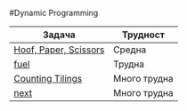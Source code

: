 #Dynamic Programming

| Задача | Трудност |
| ------ | ------ |
| [Hoof, Paper, Scissors](http://www.usaco.org/index.php?page=viewproblem2&cpid=694) | Средна |
| [fuel](https://arena.olimpiici.com/#/catalog/220/problem/100561) | Трудна |
| [Counting Tilings](https://cses.fi/problemset/task/2181) | Много трудна |
| [next](https://arena.olimpiici.com/#/catalog/49/problem/100099) | Много трудна |
